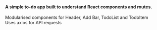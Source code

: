 #### A simple to-do app built to understand React components and routes. 
Modularised components for Header, Add Bar, TodoList and TodoItem  
Uses axios for API requests